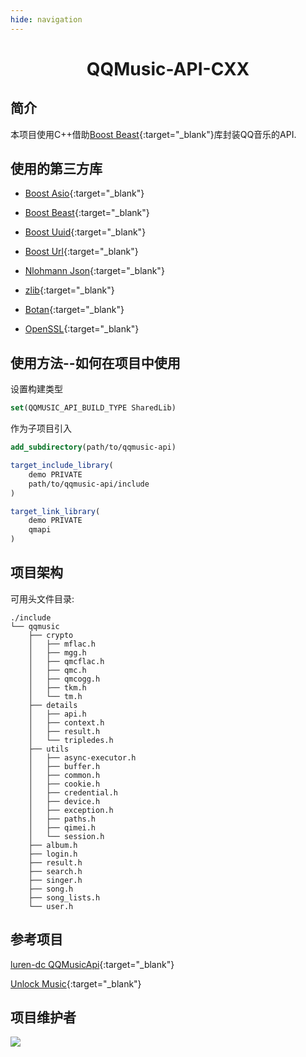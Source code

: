 ```yaml
---
hide: navigation
---
```


<div align="center">
    <h1> QQMusic-API-CXX </h1>
</div>

## 简介

本项目使用C++借助[Boost Beast](https://www.boost.org/doc/libs/1_85_0/doc/html/boost_asio.html){:target="_blank"}库封装QQ音乐的API.

## 使用的第三方库

- [Boost Asio](https://www.boost.org/doc/libs/1_85_0/libs/beast/doc/html/index.html){:target="_blank"}

- [Boost Beast](https://www.boost.org/doc/libs/1_85_0/libs/beast/doc/html/index.html){:target="_blank"}

- [Boost Uuid](https://www.boost.org/doc/libs/1_73_0/libs/uuid/doc/uuid.html){:target="_blank"}

- [Boost Url](https://www.boost.org/doc/libs/1_85_0/libs/url/doc/html/index.html){:target="_blank"}

- [Nlohmann Json](https://json.nlohmann.me/){:target="_blank"}

- [zlib](https://github.com/madler/zlib){:target="_blank"}

- [Botan](https://botan.randombit.net/){:target="_blank"}

- [OpenSSL](https://openssl-library.org/){:target="_blank"}

## 使用方法--如何在项目中使用

设置构建类型

```cmake
set(QQMUSIC_API_BUILD_TYPE SharedLib)
```

作为子项目引入

```cmake
add_subdirectory(path/to/qqmusic-api)

target_include_library(
    demo PRIVATE
    path/to/qqmusic-api/include
)

target_link_library(
    demo PRIVATE
    qmapi
)
```

## 项目架构

可用头文件目录:

```
./include
└── qqmusic
    ├── crypto
    │   ├── mflac.h
    │   ├── mgg.h
    │   ├── qmcflac.h
    │   ├── qmc.h
    │   ├── qmcogg.h
    │   ├── tkm.h
    │   └── tm.h
    ├── details
    │   ├── api.h
    │   ├── context.h
    │   ├── result.h
    │   └── tripledes.h
    ├── utils
    │   ├── async-executor.h
    │   ├── buffer.h
    │   ├── common.h
    │   ├── cookie.h
    │   ├── credential.h
    │   ├── device.h
    │   ├── exception.h
    │   ├── paths.h
    │   ├── qimei.h
    │   └── session.h
    ├── album.h
    ├── login.h
    ├── result.h
    ├── search.h
    ├── singer.h
    ├── song.h
    ├── song_lists.h
    └── user.h
```

## 参考项目

[luren-dc QQMusicApi](https://github.com/luren-dc/QQMusicApi){:target="_blank"}

[Unlock Music](https://git.unlock-music.dev/um/web){:target="_blank"}

## 项目维护者

<a href="https://github.com/aurora0x27/qqmusic-api-cxx/graphs/contributors">
  <img src="https://contrib.rocks/image?repo=aurora0x27/qqmusic-api-cxx" />
</a>
